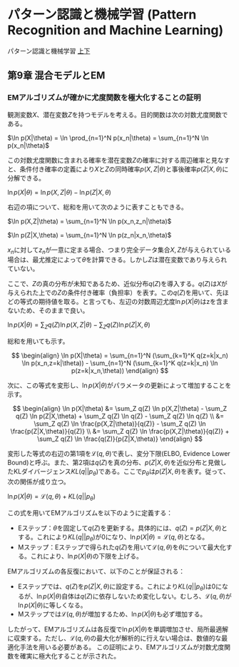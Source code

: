 # パターン認識と機械学習 (Pattern Recognition and Machine Learning)

パターン認識と機械学習 [上](https://amzn.to/3yhqd7j)[下](https://amzn.to/4cMIQiI)

## 第9章 混合モデルとEM

### EMアルゴリズムが確かに尤度関数を極大化することの証明

観測変数$X$、潜在変数$Z$を持つモデルを考える。目的関数は次の対数尤度関数である。

$\ln p(X|\theta) = \ln \prod_{n=1}^N p(x_n|\theta) = \sum_{n=1}^N \ln p(x_n|\theta)$

この対数尤度関数に含まれる確率を潜在変数$Z$の確率に対する周辺確率と見なすと、条件付き確率の定義により$X$と$Z$の同時確率$p(X,Z|\theta)$と事後確率$p(Z|X, \theta)$に分解できる。

$\ln p(X|\theta) = \ln p(X,Z|\theta) - \ln p(Z|X,\theta)$

右辺の項について、総和を用いて次のように表すこともできる。

$\ln p(X,Z|\theta) = \sum_{n=1}^N \ln p(x_n,z_n|\theta)$

$\ln p(Z|X,\theta) = \sum_{n=1}^N \ln p(z_n|x_n,\theta)$

$x_n$に対して$z_n$が一意に定まる場合、つまり完全データ集合${X,Z}$が与えられている場合は、最尤推定によって$\theta$を計算できる。しかし$Z$は潜在変数であり与えられていない。

ここで、$Z$の真の分布が未知であるため、近似分布$q(Z)$を導入する。$q(Z)$は$X$が与えられた上での$Z$の条件付き確率（負担率）を表す。この$q(Z)$を用いて、先ほどの等式の期待値を取る。と言っても、左辺の対数周辺尤度$\ln p(X|\theta)$はzを含まないため、そのままで良い。

$\ln p(X|\theta) = \sum_Z q(Z) \ln p(X,Z|\theta) - \sum_Z q(Z) \ln p(Z|X,\theta)$

総和を用いても示す。

$$
\begin{align}
\ln p(X|\theta) =
\sum_{n=1}^N (\sum_{k=1}^K  q(z=k|x_n) \ln p(x_n,z=k|\theta)) -
\sum_{n=1}^N (\sum_{k=1}^K  q(z=k|x_n) \ln p(z=k|x_n,\theta))
\end{align}
$$

次に、この等式を変形し、$\ln p(X|\theta)$がパラメータの更新によって増加することを示す。

$$
\begin{align}
\ln p(X|\theta) &= \sum_Z q(Z) \ln p(X,Z|\theta) - \sum_Z q(Z) \ln p(Z|X,\theta) + \sum_Z q(Z) \ln q(Z) - \sum_Z q(Z) \ln q(Z) \\
&= \sum_Z q(Z) \ln \frac{p(X,Z|\theta)}{q(Z)} - \sum_Z q(Z) \ln \frac{p(Z|X,\theta)}{q(Z)} \\
&= \sum_Z q(Z) \ln \frac{p(X,Z|\theta)}{q(Z)} + \sum_Z q(Z) \ln \frac{q(Z)}{p(Z|X,\theta)}
\end{align}
$$

変形した等式の右辺の第1項を$\mathcal{L}(q,\theta)$で表し、変分下限(ELBO, Evidence Lower Bound)と呼ぶ。また、第2項は$q(Z)$を真の分布、$p(Z|X,\theta)$を近似分布と見做したKLダイバージェンス$KL(q||p_\theta)$である。ここで$p_\theta$は$p(Z|X,\theta)$を表す。従って、次の関係が成り立つ。

$\ln p(X|\theta) = \mathcal{L}(q,\theta) + KL(q||p_\theta)$

この式を用いてEMアルゴリズムを以下のように定義する：

- Eステップ：$\theta$を固定して$q(Z)$を更新する。具体的には、$q(Z) = p(Z|X,\theta)$とする。これにより$KL(q||p_\theta)$が0になり、$\ln p(X|\theta) = \mathcal{L}(q,\theta)$となる。
- Mステップ：Eステップで得られた$q(Z)$を用いて$\mathcal{L}(q,\theta)$を$\theta$について最大化する。これにより、$\ln p(X|\theta)$の下限を上げる。

EMアルゴリズムの各反復において、以下のことが保証される：

- Eステップでは、$q(Z)$を$p(Z|X,\theta)$に設定する。これにより$KL(q||p_\theta)$は0になるが、$\ln p(X|\theta)$自体は$q(Z)$に依存しないため変化しない。むしろ、$\mathcal{L}(q,\theta)$が$\ln p(X|\theta)$に等しくなる。
- Mステップでは$\mathcal{L}(q,\theta)$が増加するため、$\ln p(X|\theta)$も必ず増加する。

したがって、EMアルゴリズムは各反復で$\ln p(X|\theta)$を単調増加させ、局所最適解に収束する。ただし、$\mathcal{L}(q,\theta)$の最大化が解析的に行えない場合は、数値的な最適化手法を用いる必要がある。
この証明により、EMアルゴリズムが対数尤度関数を確実に極大化することが示された。
